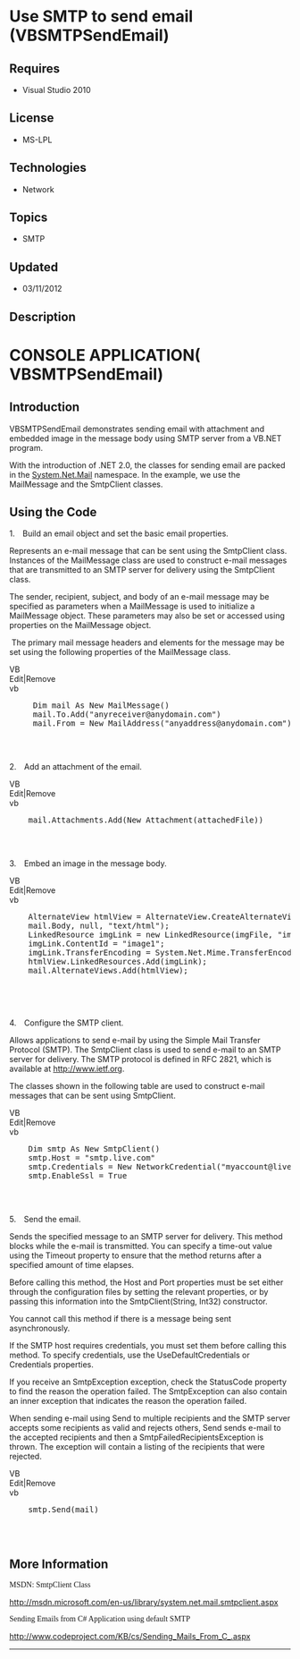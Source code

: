# Use SMTP to send email (VBSMTPSendEmail)
## Requires
- Visual Studio 2010
## License
- MS-LPL
## Technologies
- Network
## Topics
- SMTP
## Updated
- 03/11/2012
## Description

<h1>CONSOLE <span class="GramE">APPLICATION(</span> <span class="SpellE">VBSMTPSendEmail</span>)</h1>
<h2>Introduction</h2>
<p class="MsoNormal"><span class="SpellE">VBSMTPSendEmail</span> demonstrates sending email with attachment and embedded image in the message body using SMTP server from a VB.NET program.</p>
<p class="MsoNormal">With the introduction of .NET 2.0, the classes for sending email are packed in the
<span class="SpellE"><a class="libraryLink" href="http://msdn.microsoft.com/en-US/library/System.Net.Mail.aspx" target="_blank" title="Auto generated link to System.Net.Mail">System.Net.Mail</a></span> namespace. In the example, we use the
<span class="SpellE">MailMessage</span> and the <span class="SpellE">SmtpClient</span> classes.</p>
<h2>Using the Code</h2>
<p class="MsoListParagraphCxSpFirst" style=""><span style=""><span style="">1.<span style="font:7.0pt &quot;Times New Roman&quot;">&nbsp;&nbsp;&nbsp;&nbsp;&nbsp;
</span></span></span>Build an email object and set the basic email properties.<span style="">
</span></p>
<p class="MsoListParagraphCxSpMiddle"><span class="GramE"><span style="">Represents an e-mail message that can be sent using the
<span class="SpellE">SmtpClient</span> class.</span></span><span style=""> Instances of the
<span class="SpellE">MailMessage</span> class are used to construct e-mail messages that are transmitted to an SMTP server for delivery using the
<span class="SpellE">SmtpClient</span> class. </span></p>
<p class="MsoListParagraphCxSpMiddle"><span style="">The sender, recipient, subject, and body of an e-mail message may be specified as parameters when a
<span class="SpellE">MailMessage</span> is used to initialize a <span class="SpellE">
MailMessage</span> object. These parameters may also be set or accessed using properties on the
<span class="SpellE">MailMessage</span> object. </span></p>
<p class="MsoListParagraphCxSpLast"><span style=""><span style="">&nbsp;</span>The primary mail message headers and elements for the message may be set using the following properties of the
<span class="SpellE">MailMessage</span> class. </span></p>
<div class="scriptcode">
<div class="pluginEditHolder" pluginCommand="mceScriptCode">
<div class="title"><span>VB</span></div>
<div class="pluginLinkHolder"><span class="pluginEditHolderLink">Edit</span>|<span class="pluginRemoveHolderLink">Remove</span>
</div>
<span class="hidden">vb</span>

<pre id="codePreview" class="vb">
     Dim mail As New MailMessage()
     mail.To.Add(&quot;anyreceiver@anydomain.com&quot;)
     mail.From = New MailAddress(&quot;anyaddress@anydomain.com&quot;)

</pre>
</div>
</div>
<div class="endscriptcode">&nbsp;</div>
<p class="MsoListParagraph" style=""><span style=""><span style="">2.<span style="font:7.0pt &quot;Times New Roman&quot;">&nbsp;&nbsp;&nbsp;&nbsp;&nbsp;
</span></span></span>Add an attachment of the email.<span style=""> </span></p>
<div class="scriptcode">
<div class="pluginEditHolder" pluginCommand="mceScriptCode">
<div class="title"><span>VB</span></div>
<div class="pluginLinkHolder"><span class="pluginEditHolderLink">Edit</span>|<span class="pluginRemoveHolderLink">Remove</span>
</div>
<span class="hidden">vb</span>

<pre id="codePreview" class="vb">
    mail.Attachments.Add(New Attachment(attachedFile))

</pre>
</div>
</div>
<div class="endscriptcode">&nbsp;</div>
<p class="MsoNormal"><span style=""></span></p>
<p class="MsoListParagraph" style=""><span style=""><span style="">3.<span style="font:7.0pt &quot;Times New Roman&quot;">&nbsp;&nbsp;&nbsp;&nbsp;&nbsp;
</span></span></span>Embed an image in the message body.<span style=""> </span></p>
<div class="scriptcode">
<div class="pluginEditHolder" pluginCommand="mceScriptCode">
<div class="title"><span>VB</span></div>
<div class="pluginLinkHolder"><span class="pluginEditHolderLink">Edit</span>|<span class="pluginRemoveHolderLink">Remove</span>
</div>
<span class="hidden">vb</span>

<pre id="codePreview" class="vb">
    AlternateView htmlView = AlternateView.CreateAlternateViewFromString(
    mail.Body, null, &quot;text/html&quot;);
    LinkedResource imgLink = new LinkedResource(imgFile, &quot;image/jpg&quot;);
    imgLink.ContentId = &quot;image1&quot;;
    imgLink.TransferEncoding = System.Net.Mime.TransferEncoding.Base64;
    htmlView.LinkedResources.Add(imgLink);
    mail.AlternateViews.Add(htmlView);


</pre>
</div>
</div>
<div class="endscriptcode">&nbsp;</div>
<p class="MsoListParagraphCxSpFirst" style=""><span style=""><span style="">4.<span style="font:7.0pt &quot;Times New Roman&quot;">&nbsp;&nbsp;&nbsp;&nbsp;&nbsp;
</span></span></span>Configure the SMTP client.<span style=""> </span></p>
<p class="MsoListParagraphCxSpMiddle"><span class="GramE"><span style="">Allows applications to send e-mail by using the Simple Mail Transfer Protocol (SMTP).</span></span><span style=""> The
<span class="SpellE">SmtpClient</span> class is used to send e-mail to an SMTP server for delivery. The SMTP protocol is defined in RFC 2821, which is available at
<a href="http://www.ietf.org/">http://www.ietf.org</a>. </span></p>
<p class="MsoListParagraphCxSpLast"><span style="">The classes shown in the following table are used to construct e-mail messages that can be sent using
<span class="SpellE">SmtpClient</span>. </span></p>
<div class="scriptcode">
<div class="pluginEditHolder" pluginCommand="mceScriptCode">
<div class="title"><span>VB</span></div>
<div class="pluginLinkHolder"><span class="pluginEditHolderLink">Edit</span>|<span class="pluginRemoveHolderLink">Remove</span>
</div>
<span class="hidden">vb</span>

<pre id="codePreview" class="vb">
    Dim smtp As New SmtpClient()
    smtp.Host = &quot;smtp.live.com&quot;
    smtp.Credentials = New NetworkCredential(&quot;myaccount@live.com&quot;, &quot;mypassword&quot;)
    smtp.EnableSsl = True

</pre>
</div>
</div>
<div class="endscriptcode">&nbsp;</div>
<p class="MsoListParagraphCxSpFirst" style=""><span style=""><span style="">5.<span style="font:7.0pt &quot;Times New Roman&quot;">&nbsp;&nbsp;&nbsp;&nbsp;&nbsp;
</span></span></span>Send the email.<span style=""> </span></p>
<p class="MsoListParagraphCxSpMiddle"><span class="GramE"><span style="">Sends the specified message to an SMTP server for delivery.</span></span><span style=""> This method blocks while the e-mail is transmitted. You can specify a time-out value using
 the Timeout property to ensure that the method returns after a specified amount of time elapses.
</span></p>
<p class="MsoListParagraphCxSpMiddle"><span style="">Before calling this method, the Host and Port properties must be set either through the configuration files by setting the relevant properties, or by passing this information into the
<span class="SpellE"><span class="GramE">SmtpClient</span></span><span class="GramE">(</span>String, Int32) constructor.
</span></p>
<p class="MsoListParagraphCxSpMiddle"><span style="">You cannot call this method if there is a message being sent asynchronously.
</span></p>
<p class="MsoListParagraphCxSpMiddle"><span style="">If the SMTP host requires credentials, you must set them before calling this method. To specify credentials, use the
<span class="SpellE">UseDefaultCredentials</span> or Credentials properties. </span>
</p>
<p class="MsoListParagraphCxSpMiddle"><span style="">If you receive <span class="GramE">
an</span> <span class="SpellE">SmtpException</span> exception, check the <span class="SpellE">
StatusCode</span> property to find the reason the operation failed. The <span class="SpellE">
SmtpException</span> can also contain an inner exception that indicates the reason the operation failed.
</span></p>
<p class="MsoListParagraphCxSpLast"><span style="">When sending e-mail using Send to multiple recipients and the SMTP server accepts some recipients as valid and rejects others, Send sends e-mail to the accepted recipients and then a
<span class="SpellE">SmtpFailedRecipientsException</span> is thrown. The exception will contain a listing of the recipients that were rejected.
</span></p>
<div class="scriptcode">
<div class="pluginEditHolder" pluginCommand="mceScriptCode">
<div class="title"><span>VB</span></div>
<div class="pluginLinkHolder"><span class="pluginEditHolderLink">Edit</span>|<span class="pluginRemoveHolderLink">Remove</span>
</div>
<span class="hidden">vb</span>

<pre id="codePreview" class="vb">
    smtp.Send(mail)

</pre>
</div>
</div>
<div class="endscriptcode">&nbsp;</div>
<h2>More Information</h2>
<p class="MsoNormal"><span style="font-family:������">MSDN: SmtpClient Class </span>
</p>
<p class="MsoNormal"><span style=""><a href="http://msdn.microsoft.com/en-us/library/system.net.mail.smtpclient.aspx">http://msdn.microsoft.com/en-us/library/system.net.mail.smtpclient.aspx</a>
</span></p>
<p class="MsoNormal"><span style="font-family:������">Sending Emails from C# Application using default SMTP
</span></p>
<p class="MsoNormal"><span style=""><a href="http://www.codeproject.com/KB/cs/Sending_Mails_From_C_.aspx">http://www.codeproject.com/KB/cs/Sending_Mails_From_C_.aspx</a></span><span style="font-family:������">
</span></p>
<hr>
<div><a href="http://go.microsoft.com/?linkid=9759640" style="margin-top:3px"><img alt="" src="-onecodelogo">
</a></div>
